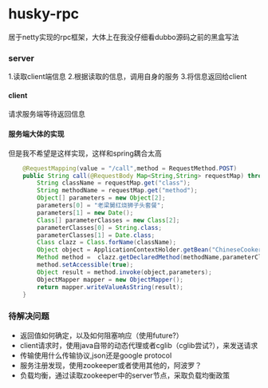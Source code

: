 # husky-rpc
居于netty实现的rpc框架，大体上在我没仔细看dubbo源码之前的黑盒写法

### server
1.读取client端信息
2.根据读取的信息，调用自身的服务
3.将信息返回给client



#### client
请求服务端等待返回信息

#### 服务端大体的实现
但是我不希望是这样实现，这样和spring耦合太高
```java
    @RequestMapping(value = "/call",method = RequestMethod.POST)
    public String call(@RequestBody Map<String,String> requestMap) throws ClassNotFoundException, NoSuchMethodException, InvocationTargetException, IllegalAccessException, JsonProcessingException {
        String className = requestMap.get("class");
        String methodName = requestMap.get("method");
        Object[] parameters = new Object[2];
        parameters[0] = "老梁舅红烧狮子头套餐";
        parameters[1] = new Date();
        Class[] parameterClasses = new Class[2];
        parameterClasses[0] = String.class;
        parameterClasses[1] = Date.class;
        Class clazz = Class.forName(className);
        Object object = ApplicationContextHolder.getBean("ChineseCooker",clazz);
        Method method =  clazz.getDeclaredMethod(methodName,parameterClasses);
        method.setAccessible(true);
        Object result = method.invoke(object,parameters);
        ObjectMapper mapper = new ObjectMapper();
        return mapper.writeValueAsString(result);
    }


```

### 待解决问题
+ 返回值如何确定，以及如何阻塞响应（使用future?）
+ client请求时，使用java自带的动态代理或者cglib（cglib尝试?），来发送请求
+ 传输使用什么传输协议,json还是google protocol
+ 服务注册发现，使用zookeeper或者使用其他的，阿波罗？
+ 负载均衡，通过读取zookeeper中的server节点，采取负载均衡政策
